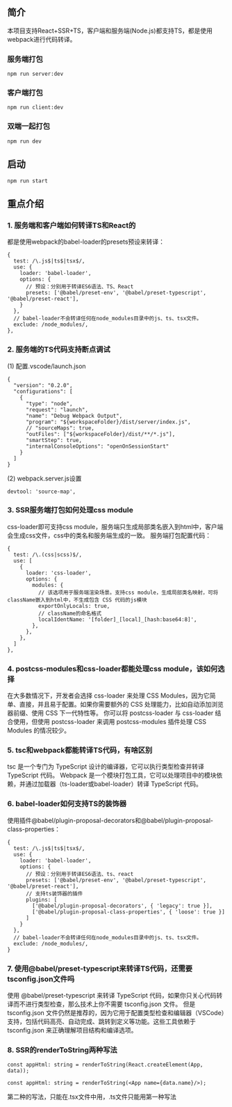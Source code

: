 ## 简介
本项目支持React+SSR+TS，客户端和服务端(Node.js)都支持TS，都是使用webpack进行代码转译。

### 服务端打包
```
npm run server:dev
```

### 客户端打包
```
npm run client:dev
```
### 双端一起打包
```
npm run dev
```

## 启动
```
npm run start
```

## 重点介绍
### 1. 服务端和客户端如何转译TS和React的
都是使用webpack的babel-loader的presets预设来转译：
```
{
  test: /\.js$|ts$|tsx$/,
  use: {
    loader: 'babel-loader',
    options: {
      // 预设：分别用于转译ES6语法、TS、React
      presets: ['@babel/preset-env', '@babel/preset-typescript', '@babel/preset-react'],
    }
  },
  // babel-loader不会转译任何在node_modules目录中的js、ts、tsx文件。
  exclude: /node_modules/,
},
```
### 2. 服务端的TS代码支持断点调试
(1) 配置.vscode/launch.json
```
{
  "version": "0.2.0",
  "configurations": [
    {
      "type": "node",
      "request": "launch",
      "name": "Debug Webpack Output",
      "program": "${workspaceFolder}/dist/server/index.js",
      // "sourceMaps": true,
      "outFiles": ["${workspaceFolder}/dist/**/*.js"],
      "smartStep": true,
      "internalConsoleOptions": "openOnSessionStart"
    }
  ]
}
```
(2) webpack.server.js设置
```
devtool: 'source-map',
```
### 3. SSR服务端打包如何处理css module
css-loader即可支持css module，服务端只生成局部类名嵌入到html中，客户端会生成css文件，css中的类名和服务端生成的一致。
服务端打包配置代码：
```
{
  test: /\.(css|scss)$/,
  use: [
    {
      loader: 'css-loader',
      options: {
        modules: {
          // 该选项用于服务端渲染场景。支持css module，生成局部类名映射，可将className嵌入到html中，不生成包含 CSS 代码的js模块
          exportOnlyLocals: true,
          // className的命名格式
          localIdentName: '[folder]_[local]_[hash:base64:8]',
        },
      },
    },
  ]
},
```
### 4. postcss-modules和css-loader都能处理css module，该如何选择
在大多数情况下，开发者会选择 css-loader 来处理 CSS Modules，因为它简单、直接，并且易于配置。如果你需要额外的 CSS 处理能力，比如自动添加浏览器前缀、使用 CSS 下一代特性等。
你可以将 postcss-loader 与 css-loader 结合使用，但使用 postcss-loader 来调用 postcss-modules 插件处理 CSS Modules 的情况较少。
### 5. tsc和webpack都能转译TS代码，有啥区别
tsc 是一个专门为 TypeScript 设计的编译器，它可以执行类型检查并转译 TypeScript 代码。
Webpack 是一个模块打包工具，它可以处理项目中的模块依赖，并通过加载器（ts-loader或babel-loader）转译 TypeScript 代码。

### 6. babel-loader如何支持TS的装饰器
使用插件@babel/plugin-proposal-decorators和@babel/plugin-proposal-class-properties：
```
{
  test: /\.js$|ts$|tsx$/,
  use: {
    loader: 'babel-loader',
    options: {
      // 预设：分别用于转译ES6语法、ts、react
      presets: ['@babel/preset-env', '@babel/preset-typescript', '@babel/preset-react'],
      // 支持ts装饰器的插件
      plugins: [
        ['@babel/plugin-proposal-decorators', { 'legacy': true }],
        ['@babel/plugin-proposal-class-properties', { 'loose': true }]
      ]
    }
  },
  // babel-loader不会转译任何在node_modules目录中的js、ts、tsx文件。
  exclude: /node_modules/,
}
```

### 7. 使用@babel/preset-typescript来转译TS代码，还需要tsconfig.json文件吗
使用 @babel/preset-typescript 来转译 TypeScript 代码，如果你只关心代码转译而不进行类型检查，那么技术上你不需要 tsconfig.json 文件。
但是tsconfig.json 文件仍然是推荐的，因为它用于配置类型检查和编辑器（VSCode）支持，包括代码高亮、自动完成、跳转到定义等功能。这些工具依赖于 tsconfig.json 来正确理解项目结构和编译选项。

### 8. SSR的renderToString两种写法
```
const appHtml: string = renderToString(React.createElement(App, data));
```

```
const appHtml: string = renderToString(<App name={data.name}/>);
```
第二种<App/>的写法，只能在.tsx文件中用，.ts文件只能用第一种写法
